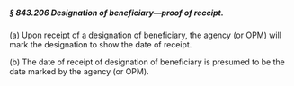 ##### § 843.206 Designation of beneficiary—proof of receipt. #####

(a) Upon receipt of a designation of beneficiary, the agency (or OPM) will mark the designation to show the date of receipt.

(b) The date of receipt of designation of beneficiary is presumed to be the date marked by the agency (or OPM).